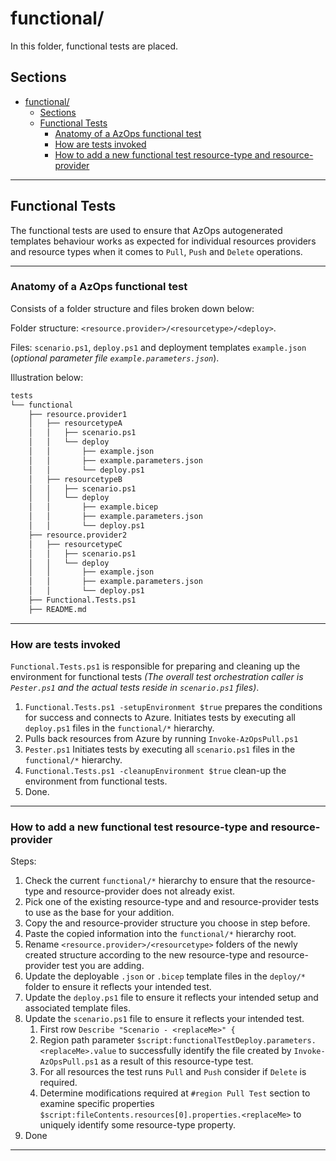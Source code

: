 ﻿# functional/

In this folder, functional tests are placed.

## Sections

- [functional/](#functional)
  - [Sections](#sections)
  - [Functional Tests](#functional-tests)
    - [Anatomy of a AzOps functional test](#anatomy-of-a-azops-functional-test)
    - [How are tests invoked](#how-are-tests-invoked)
    - [How to add a new functional test resource-type and resource-provider](#how-to-add-a-new-functional-test-resource-type-and-resource-provider)

---

## Functional Tests

The functional tests are used to ensure that AzOps autogenerated templates behaviour works as expected for individual resources providers and resource types when it comes to `Pull`, `Push` and `Delete` operations.

---

### Anatomy of a AzOps functional test

Consists of a folder structure and files broken down below:

Folder structure: `<resource.provider>/<resourcetype>/<deploy>`.

Files: `scenario.ps1`, `deploy.ps1` and deployment templates `example.json` (*optional parameter file `example.parameters.json`*).

Illustration below:

```bash
tests
└── functional
    ├── resource.provider1
    │   ├── resourcetypeA
    │   │   ├── scenario.ps1
    │   │   └── deploy
    │   │       ├── example.json
    │   │       ├── example.parameters.json
    │   │       └── deploy.ps1
    │   ├── resourcetypeB
    │   │   ├── scenario.ps1
    │   │   └── deploy
    │   │       ├── example.bicep
    │   │       ├── example.parameters.json
    │   │       └── deploy.ps1
    ├── resource.provider2
    │   ├── resourcetypeC
    │   │   ├── scenario.ps1
    │   │   └── deploy
    │   │       ├── example.json
    │   │       ├── example.parameters.json
    │   │       └── deploy.ps1
    ├── Functional.Tests.ps1
    ├── README.md

```
---

### How are tests invoked

`Functional.Tests.ps1` is responsible for preparing and cleaning up the environment for functional tests *(The overall test orchestration caller is `Pester.ps1` and the actual tests reside in `scenario.ps1` files)*.
   1. `Functional.Tests.ps1 -setupEnvironment $true` prepares the conditions for success and connects to Azure. Initiates tests by executing all `deploy.ps1` files in the `functional/*` hierarchy.
   2. Pulls back resources from Azure by running `Invoke-AzOpsPull.ps1`
   3. `Pester.ps1` Initiates tests by executing all `scenario.ps1` files in the `functional/*` hierarchy.
   4. `Functional.Tests.ps1 -cleanupEnvironment $true` clean-up the environment from functional tests.
   5. Done.

---

### How to add a new functional test resource-type and resource-provider

Steps:

1. Check the current `functional/*` hierarchy to ensure that the resource-type and resource-provider does not already exist.
2. Pick one of the existing resource-type and and resource-provider tests to use as the base for your addition.
3. Copy the and resource-provider structure you choose in step before.
4. Paste the copied information into the `functional/*` hierarchy root.
5. Rename `<resource.provider>/<resourcetype>` folders of the newly created structure according to the new resource-type and resource-provider test you are adding.
6. Update the deployable `.json` or `.bicep` template files in the `deploy/*` folder to ensure it reflects your intended test.
7. Update the `deploy.ps1` file to ensure it reflects your intended setup and associated template files.
8. Update the `scenario.ps1` file to ensure it reflects your intended test.
   1. First row `Describe "Scenario - <replaceMe>" {`
   2. Region path parameter `$script:functionalTestDeploy.parameters.<replaceMe>.value` to successfully identify the file created by `Invoke-AzOpsPull.ps1` as a result of this resource-type test.
   3. For all resources the test runs `Pull` and `Push` consider if `Delete` is required.
   4. Determine modifications required at `#region Pull Test` section to examine specific properties `$script:fileContents.resources[0].properties.<replaceMe>` to uniquely identify some resource-type property.
9. Done

---